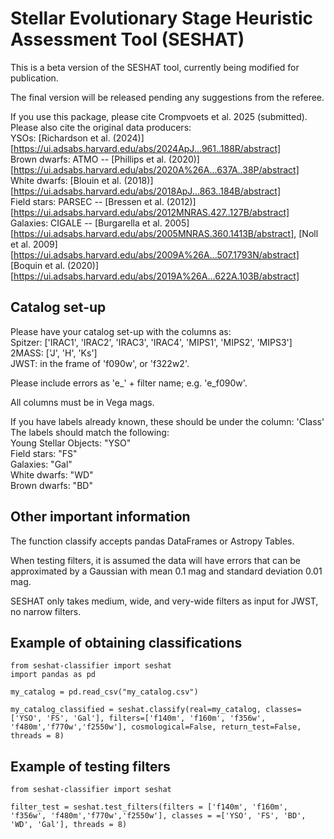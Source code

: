 # Stellar Evolutionary Stage Heuristic Assessment Tool (SESHAT)

This is a beta version of the SESHAT tool, currently being modified for publication.

The final version will be released pending any suggestions from the referee.

If you use this package, please cite Crompvoets et al. 2025 (submitted). Please also cite the original data producers:  
YSOs: [Richardson et al. (2024)][https://ui.adsabs.harvard.edu/abs/2024ApJ...961..188R/abstract]  
Brown dwarfs: ATMO -- [Phillips et al. (2020)][https://ui.adsabs.harvard.edu/abs/2020A%26A...637A..38P/abstract]  
White dwarfs: [Blouin et al. (2018)][https://ui.adsabs.harvard.edu/abs/2018ApJ...863..184B/abstract]  
Field stars: PARSEC -- [Bressen et al. (2012)][https://ui.adsabs.harvard.edu/abs/2012MNRAS.427..127B/abstract]  
Galaxies: CIGALE -- [Burgarella et al. 2005][https://ui.adsabs.harvard.edu/abs/2005MNRAS.360.1413B/abstract], [Noll et al. 2009][https://ui.adsabs.harvard.edu/abs/2009A%26A...507.1793N/abstract] [Boquin et al. (2020)][https://ui.adsabs.harvard.edu/abs/2019A%26A...622A.103B/abstract]  


## Catalog set-up
Please have your catalog set-up with the columns as:  
Spitzer: ['IRAC1', 'IRAC2', 'IRAC3', 'IRAC4', 'MIPS1', 'MIPS2', 'MIPS3']  
2MASS: ['J', 'H', 'Ks']  
JWST: in the frame of 'f090w', or 'f322w2'.  

Please include errors as 'e_' + filter name; e.g. 'e_f090w'.  

All columns must be in Vega mags.  

If you have labels already known, these should be under the column: 'Class'  
The labels should match the following:  
Young Stellar Objects: "YSO"  
Field stars: "FS"  
Galaxies: "Gal"  
White dwarfs: "WD"  
Brown dwarfs: "BD"   

## Other important information
The function classify accepts pandas DataFrames or Astropy Tables.  

When testing filters, it is assumed the data will have errors that can be approximated by a Gaussian with mean 0.1 mag and standard deviation 0.01 mag.  

SESHAT only takes medium, wide, and very-wide filters as input for JWST, no narrow filters.

## Example of obtaining classifications

~~~
from seshat-classifier import seshat
import pandas as pd

my_catalog = pd.read_csv("my_catalog.csv")

my_catalog_classified = seshat.classify(real=my_catalog, classes=['YSO', 'FS', 'Gal'], filters=['f140m', 'f160m', 'f356w', 'f480m','f770w','f2550w'], cosmological=False, return_test=False, threads = 8)
~~~

## Example of testing filters

~~~
from seshat-classifier import seshat

filter_test = seshat.test_filters(filters = ['f140m', 'f160m', 'f356w', 'f480m','f770w','f2550w'], classes = =['YSO', 'FS', 'BD', 'WD', 'Gal'], threads = 8)
~~~